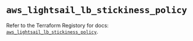 # `aws_lightsail_lb_stickiness_policy`

Refer to the Terraform Registory for docs: [`aws_lightsail_lb_stickiness_policy`](https://www.terraform.io/docs/providers/aws/r/lightsail_lb_stickiness_policy).
